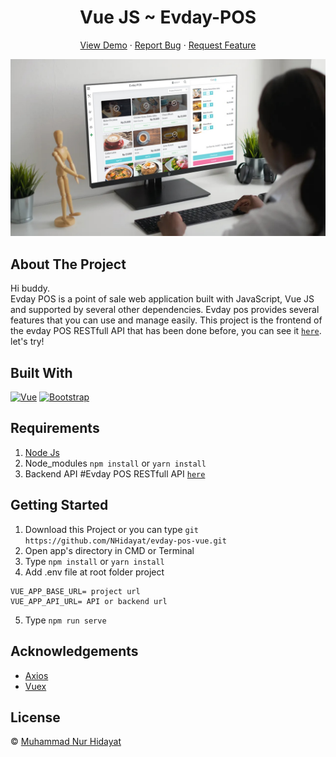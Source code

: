 <h1 align='center'>Vue JS ~ Evday-POS</h1>
  <p align="center">
    <a href="https://evday-pos-frontend.netlify.app/" target="_blank">View Demo</a>
    ·
    <a href="https://github.com/NHidayat/evday-pos-vue/issues">Report Bug</a>
    ·
    <a href="https://github.com/NHidayat/evday-pos-vue/issues">Request Feature</a>
  </p>

![Image Banner](https://github.com/NHidayat/evday-pos-vue/blob/master/src/assets/preview.jpg)

## About The Project
Hi buddy.<br/>
Evday POS is a point of sale web application built with JavaScript, Vue JS and supported by several other dependencies. Evday pos provides several features that you can use and manage easily. This project is the frontend of the evday POS RESTfull API that has been done before, you can see it [`here`](https://github.com/NHidayat/evday-pos).
<br>
let's try!

## Built With

[![Vue](https://img.shields.io/badge/Vue-v2.6.11-green)](https://github.com/vuejs/vue)
[![Bootstrap](https://img.shields.io/badge/Bootstrap-v4.5.x-blue)](https://github.com/bootstrap-vue/bootstrap-vue)

## Requirements

1. <a href="https://nodejs.org/en/download/">Node Js</a>
2. Node_modules `npm install` or `yarn install`
3. Backend API #Evday POS RESTfull API [`here`](https://github.com/NHidayat/evday-pos)

## Getting Started

1. Download this Project or you can type `git https://github.com/NHidayat/evday-pos-vue.git`
2. Open app's directory in CMD or Terminal
3. Type `npm install` or `yarn install`
4. Add .env file at root folder project
```
VUE_APP_BASE_URL= project url
VUE_APP_API_URL= API or backend url
```
5. Type `npm run serve`

## Acknowledgements

- [Axios](https://www.npmjs.com/package/axios)
- [Vuex](https://vuex.vuejs.org/)


## License

© [Muhammad Nur Hidayat](https://github.com/NHidayat)
